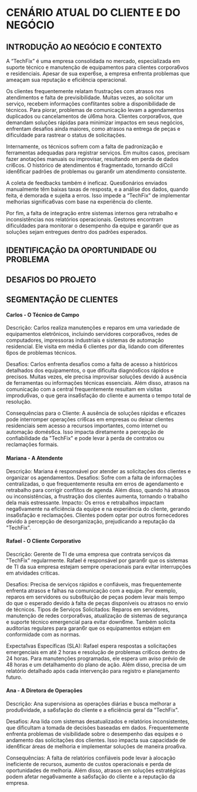 # CENÁRIO ATUAL DO CLIENTE E DO NEGÓCIO

## INTRODUÇÃO AO NEGÓCIO E CONTEXTO

A “TechFix” é uma empresa consolidada no mercado, especializada em suporte técnico e
manutenção de equipamentos para clientes corpora6vos e residenciais. Apesar de sua exper6se,
a empresa enfrenta problemas que ameaçam sua reputação e eficiência operacional.

Os clientes frequentemente relatam frustrações com atrasos nos atendimentos e falta de
previsibilidade. Muitas vezes, ao solicitar um serviço, recebem informações conflitantes sobre a
disponibilidade de técnicos. Para piorar, problemas de comunicação levam a agendamentos
duplicados ou cancelamentos de úl6ma hora. Clientes corpora6vos, que demandam soluções
rápidas para minimizar impactos em seus negócios, enfrentam desafios ainda maiores, como
atrasos na entrega de peças e dificuldade para rastrear o status de solicitações.

Internamente, os técnicos sofrem com a falta de padronização e ferramentas adequadas para
registrar serviços. Em muitos casos, precisam fazer anotações manuais ou improvisar, resultando
em perda de dados crí6cos. O histórico de atendimentos é fragmentado, tornando diCcil
iden6ficar padrões de problemas ou garan6r um atendimento consistente.

A coleta de feedbacks também é ineficaz. Ques6onários enviados manualmente têm baixas taxas
de resposta, e a análise dos dados, quando feita, é demorada e sujeita a erros. Isso impede a
“TechFix” de implementar melhorias significa6vas com base na experiência do cliente.

Por fim, a falta de integração entre sistemas internos gera retrabalho e inconsistências nos
relatórios operacionais. Gestores encontram dificuldades para monitorar o desempenho da
equipe e garan6r que as soluções sejam entregues dentro dos padrões esperados. 

## IDENTIFICAÇÃO DA OPORTUNIDADE OU PROBLEMA



## DESAFIOS DO PROJETO



## SEGMENTAÇÃO DE CLIENTES

#### Carlos - O Técnico de Campo

Descrição: Carlos realiza manutenções e reparos em uma variedade de equipamentos
eletrônicos, incluindo servidores corpora6vos, redes de computadores, impressoras
industriais e sistemas de automação residencial. Ele visita em média 6 clientes por dia,
lidando com diferentes 6pos de problemas técnicos.

Desafios: Carlos enfrenta desafios como a falta de acesso a históricos detalhados dos
equipamentos, o que dificulta diagnós6cos rápidos e precisos. Muitas vezes, ele precisa
improvisar soluções devido à ausência de ferramentas ou informações técnicas
essenciais. Além disso, atrasos na comunicação com a central frequentemente resultam
em visitas improdu6vas, o que gera insa6sfação do cliente e aumenta o tempo total de
resolução.

Consequências para o Cliente: A ausência de soluções rápidas e eficazes pode
interromper operações crí6cas em empresas ou deixar clientes residenciais sem acesso
a recursos importantes, como internet ou automação domés6ca. Isso impacta
diretamente a percepção de confiabilidade da "TechFix" e pode levar à perda de
contratos ou reclamações formais.

#### Mariana - A Atendente

Descrição: Mariana é responsável por atender as solicitações dos clientes e organizar os
agendamentos.
Desafios: Sofre com a falta de informações centralizadas, o que frequentemente resulta
em erros de agendamento e retrabalho para corrigir conflitos de agenda. Além disso,
quando há atrasos ou inconsistências, a frustração dos clientes aumenta, tornando o
trabalho dela mais estressante.
Impacto: Os erros e retrabalhos impactam nega6vamente na eficiência da equipe e na
experiência do cliente, gerando insa6sfação e reclamações. Clientes podem optar por
outros fornecedores devido à percepção de desorganização, prejudicando a reputação
da "TechFix".

#### Rafael - O Cliente Corporativo

Descrição: Gerente de TI de uma empresa que contrata serviços da "TechFix"
regularmente. Rafael é responsável por garan6r que os sistemas de TI da sua empresa
estejam sempre operacionais para evitar interrupções em atvidades críticas. 

Desafios: Precisa de serviços rápidos e confiáveis, mas frequentemente enfrenta atrasos
e falhas na comunicação com a equipe. Por exemplo, reparos em servidores ou
subs6tuição de peças podem levar mais tempo do que o esperado devido à falta de
peças disponíveis ou atrasos no envio de técnicos.
Tipos de Serviços Solicitados: Reparos em servidores, manutenção de redes
corpora6vas, atualização de sistemas de segurança e suporte técnico emergencial para
evitar down6me. Também solicita auditorias regulares para garan6r que os
equipamentos estejam em conformidade com as normas.

Expecta1vas Específicas (SLA): Rafael espera respostas a solicitações emergenciais em
até 2 horas e resolução de problemas crí6cos dentro de 24 horas. Para manutenções
programadas, ele espera um aviso prévio de 48 horas e um detalhamento do plano de
ação. Além disso, precisa de um relatório detalhado após cada intervenção para registro
e planejamento futuro.

#### Ana - A Diretora de Operações

Descrição: Ana supervisiona as operações diárias e busca melhorar a produ6vidade, a
sa6sfação do cliente e a eficiência geral da "TechFix".

Desafios: Ana lida com sistemas desatualizados e relatórios inconsistentes, que
dificultam a tomada de decisões baseadas em dados. Frequentemente enfrenta
problemas de visibilidade sobre o desempenho das equipes e o andamento das
solicitações dos clientes. Isso impacta sua capacidade de iden6ficar áreas de melhoria e
implementar soluções de maneira proa6va.

Consequências: A falta de relatórios confiáveis pode levar à alocação ineficiente de
recursos, aumento de custos operacionais e perda de oportunidades de melhoria. Além
disso, atrasos em soluções estratégicas podem afetar nega6vamente a sa6sfação do
cliente e a reputação da empresa.
